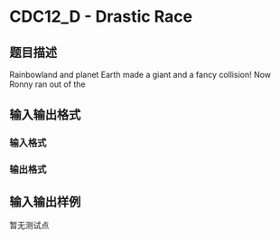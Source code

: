 # CDC12_D - Drastic Race

## 题目描述

Rainbowland and planet Earth made a giant and a fancy collision! Now Ronny ran out of the

## 输入输出格式

### 输入格式

### 输出格式

## 输入输出样例

暂无测试点

